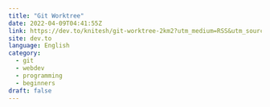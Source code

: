 ```yaml
---
title: "Git Worktree"
date: 2022-04-09T04:41:55Z
link: https://dev.to/knitesh/git-worktree-2km2?utm_medium=RSS&utm_source=news.12bit.vn
site: dev.to
language: English
category:
  - git
  - webdev
  - programming
  - beginners
draft: false
---
```

